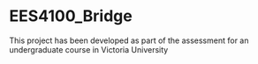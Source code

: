 # EES4100_Bridge
This project has been developed as part of the assessment for an undergraduate course in Victoria University
